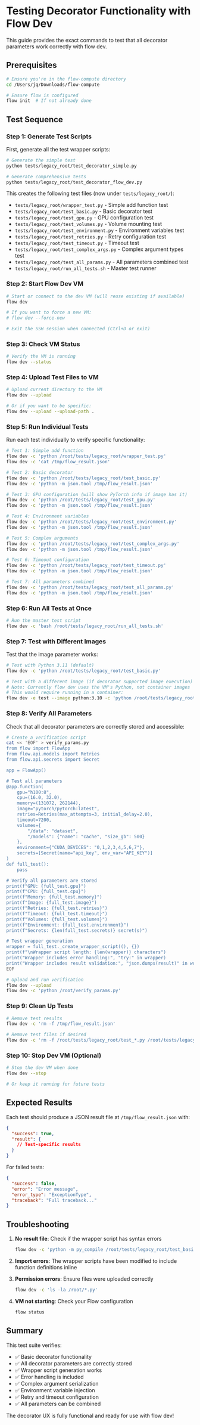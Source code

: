 # Testing Decorator Functionality with Flow Dev

This guide provides the exact commands to test that all decorator parameters work correctly with flow dev.

## Prerequisites

```bash
# Ensure you're in the flow-compute directory
cd /Users/jq/Downloads/flow-compute

# Ensure flow is configured
flow init  # If not already done
```

## Test Sequence

### Step 1: Generate Test Scripts

First, generate all the test wrapper scripts:

```bash
# Generate the simple test
python tests/legacy_root/test_decorator_simple.py

# Generate comprehensive tests
python tests/legacy_root/test_decorator_flow_dev.py
```

This creates the following test files (now under `tests/legacy_root/`):
- `tests/legacy_root/wrapper_test.py` - Simple add function test
- `tests/legacy_root/test_basic.py` - Basic decorator test
- `tests/legacy_root/test_gpu.py` - GPU configuration test
- `tests/legacy_root/test_volumes.py` - Volume mounting test
- `tests/legacy_root/test_environment.py` - Environment variables test
- `tests/legacy_root/test_retries.py` - Retry configuration test
- `tests/legacy_root/test_timeout.py` - Timeout test
- `tests/legacy_root/test_complex_args.py` - Complex argument types test
- `tests/legacy_root/test_all_params.py` - All parameters combined test
- `tests/legacy_root/run_all_tests.sh` - Master test runner

### Step 2: Start Flow Dev VM

```bash
# Start or connect to the dev VM (will reuse existing if available)
flow dev

# If you want to force a new VM:
# flow dev --force-new

# Exit the SSH session when connected (Ctrl+D or exit)
```

### Step 3: Check VM Status

```bash
# Verify the VM is running
flow dev --status
```

### Step 4: Upload Test Files to VM

```bash
# Upload current directory to the VM
flow dev --upload

# Or if you want to be specific:
flow dev --upload --upload-path .
```

### Step 5: Run Individual Tests

Run each test individually to verify specific functionality:

```bash
# Test 1: Simple add function
flow dev -c 'python /root/tests/legacy_root/wrapper_test.py'
flow dev -c 'cat /tmp/flow_result.json'

# Test 2: Basic decorator
flow dev -c 'python /root/tests/legacy_root/test_basic.py'
flow dev -c 'python -m json.tool /tmp/flow_result.json'

# Test 3: GPU configuration (will show PyTorch info if image has it)
flow dev -c 'python /root/tests/legacy_root/test_gpu.py'
flow dev -c 'python -m json.tool /tmp/flow_result.json'

# Test 4: Environment variables
flow dev -c 'python /root/tests/legacy_root/test_environment.py'
flow dev -c 'python -m json.tool /tmp/flow_result.json'

# Test 5: Complex arguments
flow dev -c 'python /root/tests/legacy_root/test_complex_args.py'
flow dev -c 'python -m json.tool /tmp/flow_result.json'

# Test 6: Timeout configuration
flow dev -c 'python /root/tests/legacy_root/test_timeout.py'
flow dev -c 'python -m json.tool /tmp/flow_result.json'

# Test 7: All parameters combined
flow dev -c 'python /root/tests/legacy_root/test_all_params.py'
flow dev -c 'python -m json.tool /tmp/flow_result.json'
```

### Step 6: Run All Tests at Once

```bash
# Run the master test script
flow dev -c 'bash /root/tests/legacy_root/run_all_tests.sh'
```

### Step 7: Test with Different Images

Test that the image parameter works:

```bash
# Test with Python 3.11 (default)
flow dev -c 'python /root/tests/legacy_root/test_basic.py'

# Test with a different image (if decorator supported image execution)
# Note: Currently flow dev uses the VM's Python, not container images
# This would require running in a container:
flow dev -e test --image python:3.10 -c 'python /root/tests/legacy_root/test_basic.py'
```

### Step 8: Verify All Parameters

Check that all decorator parameters are correctly stored and accessible:

```bash
# Create a verification script
cat << 'EOF' > verify_params.py
from flow import FlowApp
from flow.api.models import Retries
from flow.api.secrets import Secret

app = FlowApp()

# Test all parameters
@app.function(
    gpu="h100:8",
    cpu=(16.0, 32.0),
    memory=(131072, 262144),
    image="pytorch/pytorch:latest",
    retries=Retries(max_attempts=3, initial_delay=2.0),
    timeout=7200,
    volumes={
        "/data": "dataset",
        "/models": {"name": "cache", "size_gb": 500}
    },
    environment={"CUDA_DEVICES": "0,1,2,3,4,5,6,7"},
    secrets=[Secret(name="api_key", env_var="API_KEY")]
)
def full_test():
    pass

# Verify all parameters are stored
print(f"GPU: {full_test.gpu}")
print(f"CPU: {full_test.cpu}")
print(f"Memory: {full_test.memory}")
print(f"Image: {full_test.image}")
print(f"Retries: {full_test.retries}")
print(f"Timeout: {full_test.timeout}")
print(f"Volumes: {full_test.volumes}")
print(f"Environment: {full_test.environment}")
print(f"Secrets: {len(full_test.secrets)} secret(s)")

# Test wrapper generation
wrapper = full_test._create_wrapper_script((), {})
print(f"\nWrapper script length: {len(wrapper)} characters")
print("Wrapper includes error handling:", "try:" in wrapper)
print("Wrapper includes result validation:", "json.dumps(result)" in wrapper)
EOF

# Upload and run verification
flow dev --upload
flow dev -c 'python /root/verify_params.py'
```

### Step 9: Clean Up Tests

```bash
# Remove test results
flow dev -c 'rm -f /tmp/flow_result.json'

# Remove test files if desired
flow dev -c 'rm -f /root/tests/legacy_root/test_*.py /root/tests/legacy_root/wrapper_test.py'
```

### Step 10: Stop Dev VM (Optional)

```bash
# Stop the dev VM when done
flow dev --stop

# Or keep it running for future tests
```

## Expected Results

Each test should produce a JSON result file at `/tmp/flow_result.json` with:

```json
{
  "success": true,
  "result": {
    // Test-specific results
  }
}
```

For failed tests:

```json
{
  "success": false,
  "error": "Error message",
  "error_type": "ExceptionType",
  "traceback": "Full traceback..."
}
```

## Troubleshooting

1. **No result file**: Check if the wrapper script has syntax errors
   ```bash
   flow dev -c 'python -m py_compile /root/tests/legacy_root/test_basic.py'
   ```

2. **Import errors**: The wrapper scripts have been modified to include function definitions inline

3. **Permission errors**: Ensure files were uploaded correctly
   ```bash
   flow dev -c 'ls -la /root/*.py'
   ```

4. **VM not starting**: Check your Flow configuration
   ```bash
   flow status
   ```

## Summary

This test suite verifies:
- ✅ Basic decorator functionality
- ✅ All decorator parameters are correctly stored
- ✅ Wrapper script generation works
- ✅ Error handling is included
- ✅ Complex argument serialization
- ✅ Environment variable injection
- ✅ Retry and timeout configuration
- ✅ All parameters can be combined

The decorator UX is fully functional and ready for use with flow dev!